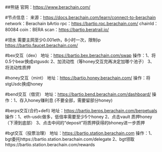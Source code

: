 ##熊链
官网：https://www.berachain.com/

#节点信息：
来源：https://docs.berachain.com/learn/connect-to-berachain
network：Berachain bArtio
rpc：https://bartio.rpc.berachain.com/
chainId：80084
coin：BERA
scan：https://bartio.beratrail.io/

#领水
需要主网至少0.001eth，8小时一次，限制ip
https://bartio.faucet.berachain.com/ 

#bex交互（dex）
地址：https://bartio.bex.berachain.com/swap
操作：1、将0.5个bear换成stgusdc
     2、加流动性（等honey交互完再决定加哪个池子）
     3、将流动性质押

#honey交互（mint）
地址：https://bartio.honey.berachain.com/
操作：将stgUsdc换成honey

#bend交互（借贷）
地址：https://bartio.bend.berachain.com/dashboard/
操作：1、存入honey赚利息 (不要全部，需要留部分honey)

#berps交互(合约+defi)
地址：https://bartio.berps.berachain.com/berpetuals
操作：1、eth-usdc做多，低倍率需要至少5个honey
     2、点击vault 质押honey（下滑到底部）
     3、点击中间的“deposit”将质押获得的bhoney进一步质押

#bgt交互（投票治理）
地址：https://bartio.station.berachain.com
操作：1、bgt委托https://bartio.station.berachain.com/delegate
     2、bgt领取https://bartio.station.berachain.com/rewards




